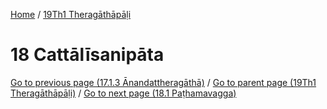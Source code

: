 
[Home](/) / [19Th1 Theragāthāpāḷi](../19Th1.md)

# 18 Cattālīsanipāta


[Go to previous page (17.1.3 Ānandattheragāthā)](17/17.1/17.1.3.md) / [Go to parent page (19Th1 Theragāthāpāḷi)](0.md) / [Go to next page (18.1 Paṭhamavagga)](18/18.1.md)


